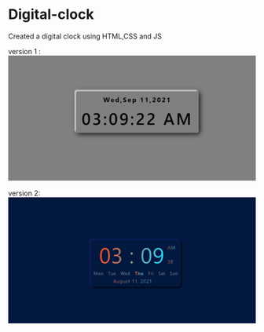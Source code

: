 # Digital-clock
Created a digital clock using HTML,CSS and JS

version 1 : ![](Version%201.0/version%201.0.png)

version 2: ![](version%202.0/Version%202.0.png)
